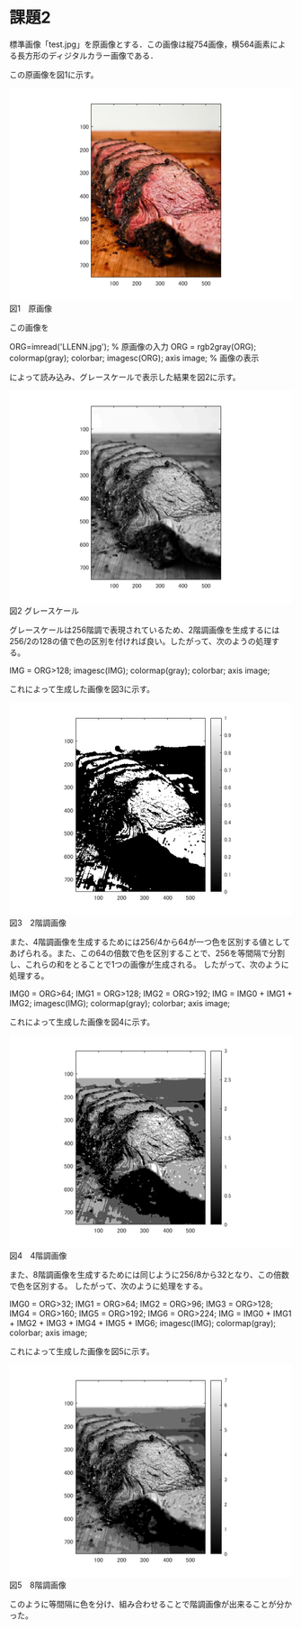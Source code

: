 # 課題2
標準画像「test.jpg」を原画像とする．この画像は縦754画像，横564画素による長方形のディジタルカラー画像である．

この原画像を図1に示す。

![原画像](https://github.com/KentarouYamauchi/ec3IPT/blob/master/image/11.png)
図1　原画像

この画像を

ORG=imread('LLENN.jpg'); % 原画像の入力
ORG = rgb2gray(ORG); colormap(gray); colorbar;
imagesc(ORG); axis image; % 画像の表示

によって読み込み、グレースケールで表示した結果を図2に示す。

![原画像](https://github.com/KentarouYamauchi/ec3IPT/blob/master/image/21.png)
図2 グレースケール

グレースケールは256階調で表現されているため、2階調画像を生成するには256/2の128の値で色の区別を付ければ良い。したがって、次のようの処理する。

IMG = ORG>128;
imagesc(IMG); colormap(gray); colorbar; axis image;

これによって生成した画像を図3に示す。

![原画像](https://github.com/KentarouYamauchi/ec3IPT/blob/master/image/22.png)
図3　2階調画像

また、4階調画像を生成するためには256/4から64が一つ色を区別する値としてあげられる。また、この64の倍数で色を区別することで、256を等間隔で分割し、これらの和をとることで1つの画像が生成される。 したがって、次のように処理する。

IMG0 = ORG>64;
IMG1 = ORG>128;
IMG2 = ORG>192;
IMG = IMG0 + IMG1 + IMG2;
imagesc(IMG); colormap(gray); colorbar; axis image;

これによって生成した画像を図4に示す。

![原画像](https://github.com/KentarouYamauchi/ec3IPT/blob/master/image/23.png)
図4　4階調画像

また、8階調画像を生成するためには同じように256/8から32となり、この倍数で色を区別する。 したがって、次のように処理をする。

IMG0 = ORG>32;
IMG1 = ORG>64;
IMG2 = ORG>96;
IMG3 = ORG>128;
IMG4 = ORG>160;
IMG5 = ORG>192;
IMG6 = ORG>224;
IMG = IMG0 + IMG1 + IMG2 + IMG3 + IMG4 + IMG5 + IMG6;
imagesc(IMG); colormap(gray); colorbar; axis image;

これによって生成した画像を図5に示す。

![原画像](https://github.com/KentarouYamauchi/ec3IPT/blob/master/image/24.png)
図5　8階調画像

このように等間隔に色を分け、組み合わせることで階調画像が出来ることが分かった。
